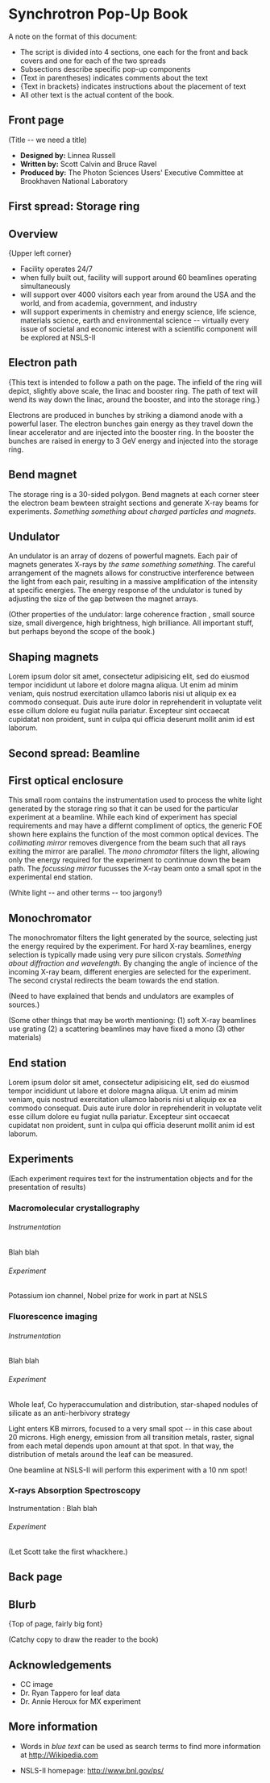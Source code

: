 Synchrotron Pop-Up Book
=======================

A note on the format of this document:

 * The script is divided into 4 sections, one each for the front and
   back covers and one for each of the two spreads
 * Subsections describe specific pop-up components
 * (Text in parentheses) indicates comments about the text
 * {Text in brackets} indicates instructions about the placement of text
 * All other text is the actual content of the book.


Front page
----------

(Title -- we need a title)

 * **Designed by:** Linnea Russell
 * **Written by:** Scott Calvin and Bruce Ravel
 * **Produced by:** The Photon Sciences Users' Executive Committee at
   Brookhaven National Laboratory


First spread: Storage ring
--------------------------


## Overview

{Upper left corner}

 * Facility operates 24/7
 * when fully built out, facility will support around 60 beamlines
   operating simultaneously
 * will support over 4000 visitors each year from around the USA and
   the world, and from academia, government, and industry
 * will support experiments in chemistry and energy science, life
   science, materials science, earth and environmental science --
   virtually every issue of societal and economic interest with a
   scientific component will be explored at NSLS-II

## Electron path

{This text is intended to follow a path on the page.  The infield of
the ring will depict, slightly above scale, the linac and booster
ring.  The path of text will wend its way down the linac, around the
booster, and into the storage ring.}

Electrons are produced in bunches by striking a diamond anode with a
powerful laser.  The electron bunches gain energy as they travel down
the linear accelerator and are injected into the booster ring.  In the
booster the bunches are raised in energy to 3 GeV energy and injected
into the storage ring.

## Bend magnet

The storage ring is a 30-sided polygon.  Bend magnets at each corner
steer the electron beam bewteen straight sections and generate X-ray
beams for experiments.  *Something something about charged particles
and magnets.*

## Undulator

An undulator is an array of dozens of powerful magnets.  Each pair of
magnets generates X-rays by *the same something something*.  The
careful arrangement of the magnets allows for constructive
interference between the light from each pair, resulting in a massive
amplification of the intensity at specific energies.  The energy
response of the undulator is tuned by adjusting the size of the gap
between the magnet arrays.

(Other properties of the undulator: large coherence fraction , small
source size, small divergence, high brightness, high brilliance.  All
important stuff, but perhaps beyond the scope of the book.)

## Shaping magnets

Lorem ipsum dolor sit amet, consectetur adipisicing elit, sed do
eiusmod tempor incididunt ut labore et dolore magna aliqua. Ut enim ad
minim veniam, quis nostrud exercitation ullamco laboris nisi ut
aliquip ex ea commodo consequat. Duis aute irure dolor in
reprehenderit in voluptate velit esse cillum dolore eu fugiat nulla
pariatur. Excepteur sint occaecat cupidatat non proident, sunt in
culpa qui officia deserunt mollit anim id est laborum.


Second spread: Beamline
-----------------------


## First optical enclosure

This small room contains the instrumentation used to process the white
light generated by the storage ring so that it can be used for the
particular experiment at a beamline.  While each kind of experiment
has special requirements and may have a differnt compliment of optics,
the generic FOE shown here explains the function of the most common
optical devices.  The *collimating mirror* removes divergence from the
beam such that all rays exiting the mirror are parallel.  The *mono
chromator* filters the light, allowing only the energy required for
the experiment to continnue down the beam path.  The *focussing
mirror* fucusses the X-ray beam onto a small spot in the experimental
end station.

(White light -- and other terms -- too jargony!)

## Monochromator

The monochromator filters the light generated by the source, selecting
just the energy required by the experiment.  For hard X-ray beamlines,
energy selection is typically made using very pure silicon crystals.
*Something about diffraction and wavelength.* By changing the angle of
incience of the incoming X-ray beam, different energies are selected
for the experiment. The second crystal redirects the beam towards the
end station.  

(Need to have explained that bends and undulators are examples of
sources.)

(Some other things that may be worth mentioning: (1) soft X-ray
beamlines use grating (2) a scattering beamlines may have fixed a mono
(3) other materials)

## End station

Lorem ipsum dolor sit amet, consectetur adipisicing elit, sed do
eiusmod tempor incididunt ut labore et dolore magna aliqua. Ut enim ad
minim veniam, quis nostrud exercitation ullamco laboris nisi ut
aliquip ex ea commodo consequat. Duis aute irure dolor in
reprehenderit in voluptate velit esse cillum dolore eu fugiat nulla
pariatur. Excepteur sint occaecat cupidatat non proident, sunt in
culpa qui officia deserunt mollit anim id est laborum.

## Experiments

(Each experiment requires text for the instrumentation objects and for
the presentation of results)

### Macromolecular crystallography

###### Instrumentation

Blah blah

###### Experiment

Potassium ion channel, Nobel prize for work in part at NSLS

### Fluorescence imaging

###### Instrumentation

Blah blah

###### Experiment

Whole leaf, Co hyperaccumulation and distribution, star-shaped nodules
of silicate as an anti-herbivory strategy

Light enters KB mirrors, focused to a very small spot -- in this case
about 20 microns.  High energy, emission from all transition metals,
raster, signal from each metal depends upon amount at that spot.  In
that way, the distribution of metals around the leaf can be measured.

One beamline at NSLS-II will perform this experiment with a 10 nm
spot!

### X-rays Absorption Spectroscopy

Instrumentation 
: Blah blah

###### Experiment

(Let Scott take the first whackhere.)

Back page
---------

## Blurb

{Top of page, fairly big font}

(Catchy copy to draw the reader to the book)

## Acknowledgements

 * CC image
 * Dr. Ryan Tappero for leaf data
 * Dr. Annie Heroux for MX experiment

## More information

 * Words in *blue text* can be used as search terms to find more
   information at http://Wikipedia.com
   
 * NSLS-II homepage: http://www.bnl.gov/ps/

